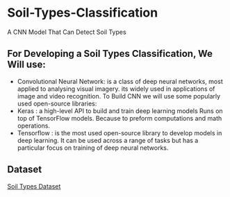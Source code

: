 # Soil-Types-Classification
A CNN Model That Can Detect Soil Types 
## For Developing a Soil Types Classification, We Will use:
* Convolutional Neural Network: is a class of deep neural networks, most applied to analysing visual imagery. its widely used in applications of image and video recognition.
To Build CNN we will use some popularly used open-source libraries:
* Keras : a high-level API to build and train deep learning models Runs on top of TensorFlow models. Because to preform computations and math operations.
* Tensorflow : is the most used open-source library to develop models in deep learning. It can be used across a range of tasks but has a particular focus on training of deep neural networks.
## Dataset 
[Soil Types Dataset](https://www.kaggle.com/prasanshasatpathy/soil-types)
